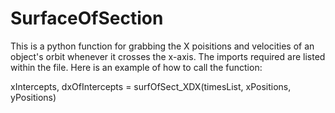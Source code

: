 # SurfaceOfSection

This is a python function for grabbing the X poisitions and velocities of an object's orbit whenever it crosses the x-axis. 
The imports required are listed within the file. Here is an example of how to call the function:

xIntercepts, dxOfIntercepts = surfOfSect_XDX(timesList, xPositions, yPositions)
